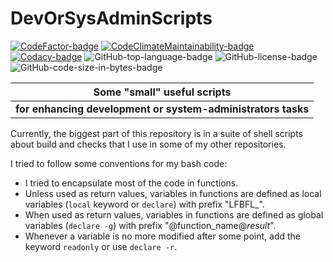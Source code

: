 # DevOrSysAdminScripts

[![CodeFactor-badge]][CodeFactor-package-page]
[![CodeClimateMaintainability-badge]][CodeClimateM13y-package-page]
[![Codacy-badge]][Codacy-package-page]
![GitHub-top-language-badge]
![GitHub-license-badge]
![GitHub-code-size-in-bytes-badge]

|                **Some "small" useful scripts**               |
|:------------------------------------------------------------:|
| **for enhancing development or system-administrators tasks** |

Currently, the biggest part of this repository is in
a suite of shell scripts about build and checks that
I use in some of my other repositories.

I tried to follow some conventions for my bash code:

- I tried to encapsulate most of the code in functions.
- Unless used as return values, variables in functions are defined
  as local variables (`local` keyword or `declare`)
  with prefix "LFBFL_".
- When used as return values, variables in functions are defined
  as global variables (`declare -g`) with prefix
  "@function_name@_result_".
- Whenever a variable is no more modified after some point,
  add the keyword `readonly` or use `declare -r`.

[CodeFactor-badge]: https://www.codefactor.io/repository/github/llyaudet/DevOrSysAdminScripts/badge

[CodeFactor-package-page]: https://www.codefactor.io/repository/github/llyaudet/DevOrSysAdminScripts

[CodeClimateMaintainability-badge]: https://api.codeclimate.com/v1/badges/b619ce83a81cc4a55e18/maintainability

[CodeClimateM13y-package-page]: https://codeclimate.com/github/LLyaudet/DevOrSysAdminScripts/maintainability

[Codacy-badge]: https://app.codacy.com/project/badge/Grade/3dd6ef85e8db4460991d1ebc404b68dd

[Codacy-package-page]: https://app.codacy.com/gh/LLyaudet/DevOrSysAdminScripts/dashboard?utm_source=gh&utm_medium=referral&utm_content=&utm_campaign=Badge_grade

[GitHub-top-language-badge]: https://img.shields.io/github/languages/top/llyaudet/DevOrSysAdminScripts

[GitHub-license-badge]: https://img.shields.io/github/license/llyaudet/DevOrSysAdminScripts

[GitHub-code-size-in-bytes-badge]: https://img.shields.io/github/languages/code-size/llyaudet/DevOrSysAdminScripts

